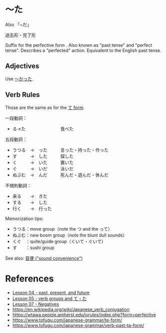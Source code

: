 # ～た

Also 「~だ」

過去形・完了形

Suffix for the perfective form . Also known as "past tense" and "perfect tense". Describes a "perfected" action. Equivalent to the English past tense.

## Adjectives

Use [～かった](＿かった).

## Verb Rules

Those are the same as for the [て form](＿て).

一段動詞：
- る→た　　　　　　　　食べた

五段動詞：
- うつる　→　った　　　言った・持った・作った
- す　　　→　した　　　探した
- く　　　→　いた　　　置いた
- ぐ　　　→　いだ　　　泳いだ
- ぬぶむ　→　んだ　　　死んだ・遊んだ・休んだ


不規則動詞：
- 来る　　→　きた
- する　　→　した
- 行く　　→　行った

Memorization tips:
- うつる：move group（note the つ and the って）
- ぬぶむ：new boom group（note the blunt dull sounds）
- くぐ　：quite/guide group（くいて・ぐいで）
- す　　：sushi group

See also: [音便 ("sound convenience")](https://www.tofugu.com/japanese-grammar/verb-conjugation-groups/#sound-convenience-in-conjugations-)

# References

- [Lesson 04 - past, present, and future](https://www.youtube.com/watch?v=lU5rmrAORDY)
- [Lesson 05 - verb groups and て・た](https://www.youtube.com/watch?v=GzEVLMDC8nw)
- [Lesson 07 - Negatives](https://www.youtube.com/watch?v=KIPhvGxp43c)
- https://en.wikipedia.org/wiki/Japanese_verb_conjugation
- https://wtawa.people.amherst.edu/jvrules/index.php?form=perfective
- https://www.tofugu.com/japanese-grammar/te-form/
- https://www.tofugu.com/japanese-grammar/verb-past-ta-form/